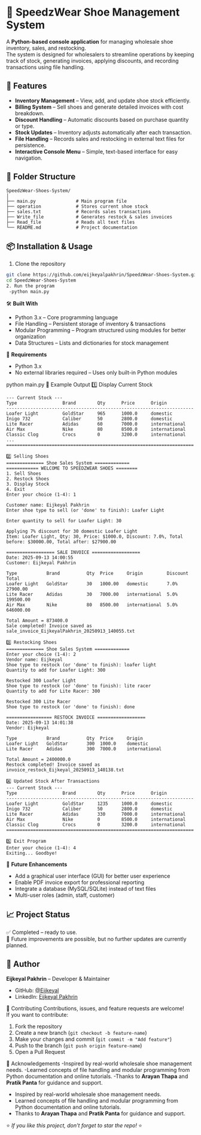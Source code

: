 # 🥿 SpeedzWear Shoe Management System

A **Python-based console application** for managing wholesale shoe inventory, sales, and restocking.  
The system is designed for wholesalers to streamline operations by keeping track of stock, generating invoices, applying discounts, and recording transactions using file handling.

## 🚀 Features

- **Inventory Management** – View, add, and update shoe stock efficiently.  
- **Billing System** – Sell shoes and generate detailed invoices with cost breakdown.  
- **Discount Handling** – Automatic discounts based on purchase quantity or type.  
- **Stock Updates** – Inventory adjusts automatically after each transaction.  
- **File Handling** – Records sales and restocking in external text files for persistence.  
- **Interactive Console Menu** – Simple, text-based interface for easy navigation.  

## 📂 Folder Structure

```text
SpeedzWear-Shoes-System/
│
├── main.py               # Main program file
├── operation             # Stores current shoe stock
├── sales.txt             # Records sales transactions
├── Write_file            # Generates restock & sales invoices
├── Read_file             # Reads all text files
└── README.md             # Project documentation

```
## 📦 Installation & Usage
1. Clone the repository  
```bash
git clone https://github.com/eijkeyalpakhrin/SpeedzWear-Shoes-System.git
cd SpeedzWear-Shoes-System
2. Run the program  
 -python main.py
```

🛠️ **Built With**  
- Python 3.x – Core programming language  
- File Handling – Persistent storage of inventory & transactions  
- Modular Programming – Program structured using modules for better organization  
- Data Structures – Lists and dictionaries for stock management  

🧪 **Requirements**  
- Python 3.x  
- No external libraries required – Uses only built-in Python modules   

python main.py
📸 Example Output
1️⃣ Display Current Stock

```
--- Current Stock ---
Type                 Brand        Qty      Price      Origin      
----------------------------------------------------------------------
Loafer Light         GoldStar     965      1000.0     domestic
Inigo 732            Caliber      50       2800.0     domestic
Lite Racer           Adidas       60       7000.0     international
Air Max              Nike         80       8500.0     international
Classic Clog         Crocs        0        3200.0     international
...
======================================================================

2️⃣ Selling Shoes
============== Shoe Sales System =============
============ WELCOME TO SPEEDZWEAR SHOES ========
1. Sell Shoes
2. Restock Shoes
3. Display Stock
4. Exit
Enter your choice (1-4): 1

Customer name: Eijkeyal Pakhrin
Enter shoe type to sell (or 'done' to finish): Loafer Light

Enter quantity to sell for Loafer Light: 30

Applying 7% discount for 30 domestic Loafer Light
Item: Loafer Light, Qty: 30, Price: $1000.0, Discount: 7.0%, Total before: $30000.00, Total after: $27900.00

================== SALE INVOICE ==================
Date: 2025-09-13 14:00:55
Customer: Eijkeyal Pakhrin

Type           Brand          Qty  Price     Origin         Discount  Total     
Loafer Light   GoldStar       30   1000.00   domestic       7.0%    27900.00  
Lite Racer     Adidas         30   7000.00   international  5.0%    199500.00 
Air Max        Nike           80   8500.00   international  5.0%    646000.00 

Total Amount = 873400.0
Sale completed! Invoice saved as sale_invoice_EijkeyalPakhrin_20250913_140055.txt

3️⃣ Restocking Shoes
============== Shoe Sales System =============
Enter your choice (1-4): 2
Vendor name: Eijkeyal
Shoe type to restock (or 'done' to finish): loafer light
Quantity to add for Loafer Light: 300

Restocked 300 Loafer Light
Shoe type to restock (or 'done' to finish): lite racer
Quantity to add for Lite Racer: 300

Restocked 300 Lite Racer
Shoe type to restock (or 'done' to finish): done

================= RESTOCK INVOICE ==================
Date: 2025-09-13 14:01:38
Vendor: Eijkeyal

Type           Brand          Qty  Price     Origin              
Loafer Light   GoldStar       300  1000.0    domestic            
Lite Racer     Adidas         300  7000.0    international       

Total Amount = 2400000.0
Restock completed! Invoice saved as invoice_restock_Eijkeyal_20250913_140138.txt

4️⃣ Updated Stock After Transactions
--- Current Stock ---
Type                 Brand        Qty      Price      Origin      
----------------------------------------------------------------------
Loafer Light         GoldStar     1235     1000.0     domestic
Inigo 732            Caliber      50       2800.0     domestic
Lite Racer           Adidas       330      7000.0     international
Air Max              Nike         0        8500.0     international
Classic Clog         Crocs        0        3200.0     international
======================================================================

5️⃣ Exit Program
Enter your choice (1-4): 4
Exiting... Goodbye!

```
📌 **Future Enhancements**  
- Add a graphical user interface (GUI) for better user experience  
- Enable PDF invoice export for professional reporting  
- Integrate a database (MySQL/SQLite) instead of text files  
- Multi-user roles (admin, staff, customer)

## 📈 Project Status
✅ Completed – ready to use.  
🔧 Future improvements are possible, but no further updates are currently planned.
  
## 👤 Author  
**Eijkeyal Pakhrin**
– Developer & Maintainer

- GitHub: [@Eijkeyal](https://github.com/Eijkeyal)  
- LinkedIn: [Eijkeyal Pakhrin](https://www.linkedin.com/in/eijkeyalpakhrin)

🤝 Contributing
Contributions, issues, and feature requests are welcome!  
If you want to contribute:  
1. Fork the repository  
2. Create a new branch (`git checkout -b feature-name`)  
3. Make your changes and commit (`git commit -m "Add feature"`)  
4. Push to the branch (`git push origin feature-name`)  
5. Open a Pull Request

🙌 Acknowledgements
-Inspired by real-world wholesale shoe management needs.
-Learned concepts of file handling and modular programming from Python documentation and online tutorials.
-Thanks to **Arayan Thapa** and **Pratik Panta** for guidance and support.
- Inspired by real-world wholesale shoe management needs.  
- Learned concepts of file handling and modular programming from Python documentation and online tutorials.  
- Thanks to **Arayan Thapa** and **Pratik Panta** for guidance and support.

⭐ *If you like this project, don’t forget to star the repo!* ⭐

